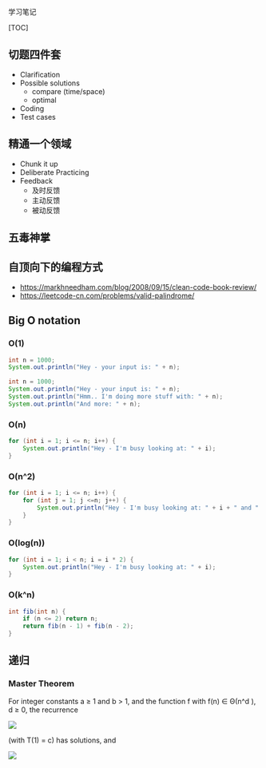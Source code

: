 学习笔记

[TOC]

## 切题四件套

- Clarification
- Possible solutions
  - compare (time/space)
  - optimal 
- Coding
- Test cases

## 精通一个领域

- Chunk it up
- Deliberate Practicing
- Feedback
  - 及时反馈
  - 主动反馈
  - 被动反馈

## 五毒神掌

## 自顶向下的编程方式

- https://markhneedham.com/blog/2008/09/15/clean-code-book-review/
- https://leetcode-cn.com/problems/valid-palindrome/

## Big O notation

### O(1)

```java
int n = 1000;
System.out.println("Hey - your input is: " + n);

int n = 1000;
System.out.println("Hey - your input is: " + n);
System.out.println("Hmm.. I'm doing more stuff with: " + n);
System.out.println("And more: " + n);
```

### O(n)

```java
for (int i = 1; i <= n; i++) {
    System.out.println("Hey - I'm busy looking at: " + i);
}
```

### O(n^2)

```java
for (int i = 1; i <= n; i++) { 
    for (int j = 1; j <=n; j++) {
        System.out.println("Hey - I'm busy looking at: " + i + " and " + j);
    } 
}
```

### O(log(n))

```java
for (int i = 1; i < n; i = i * 2) {
    System.out.println("Hey - I'm busy looking at: " + i);
}
```

### O(k^n)

```java
int fib(int n) {
    if (n <= 2) return n;
    return fib(n - 1) + fib(n - 2);
}
```

## 递归

### Master Theorem

For integer constants a ≥ 1 and b > 1, and the function f with f(n) ∈ Θ(n^d ), d ≥ 0, the recurrence

![](https://wikimedia.org/api/rest_v1/media/math/render/svg/2f5661cc61a3a08b59ef5b55309cd1e4d4514815)

(with T(1) = c) has solutions, and

![](https://img-blog.csdn.net/20170610164415496?watermark/2/text/aHR0cDovL2Jsb2cuY3Nkbi5uZXQvVW9NX1hpYW9TaHVhaVNodWFp/font/5a6L5L2T/fontsize/400/fill/I0JBQkFCMA==/dissolve/70/gravity/SouthEast)



